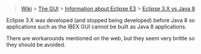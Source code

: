 > [Wiki](Home) > [The GUI](The-GUI) > [Information about Eclipse E3](E3-Dcoumentation) > [Eclipse 3.X vs Java 8](Eclipse-3.X-vs-Java-8)

Eclipse 3.X was developed (and stopped being developed) before Java 8 so applications such as the IBEX GUI cannot be built as Java 8 applications.

There are workarounds mentioned on the web, but they seem very brittle so they should be avoided.